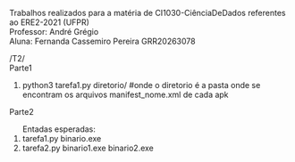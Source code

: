 Trabalhos realizados para a matéria de CI1030-CiênciaDeDados referentes ao ERE2-2021 (UFPR) <br>
Professor: André Grégio<br>
Aluna: Fernanda Cassemiro Pereira GRR20263078<br>

/T2/
<br>
Parte1
    <ol><li>python3 tarefa1.py diretorio/ #onde o diretorio é a pasta onde se encontram os arquivos manifest_nome.xml de cada apk </li> </ol>
Parte2
    <ol>Entadas esperadas: <br>
        <li>tarefa1.py binario.exe</li>
        <li>tarefa2.py binario1.exe binario2.exe</li>
    </ol>
